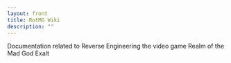 ```yaml
---
layout: front
title: RotMG Wiki
description: ""
---
```


Documentation related to Reverse Engineering the video game Realm of the Mad God Exalt